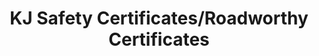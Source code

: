 ---
title: "KJ Safety Certificates/Roadworthy Certificates"
url: /brisbane/kj-safety-certificates-roadworthy-certificates/
shop: car repair
---
